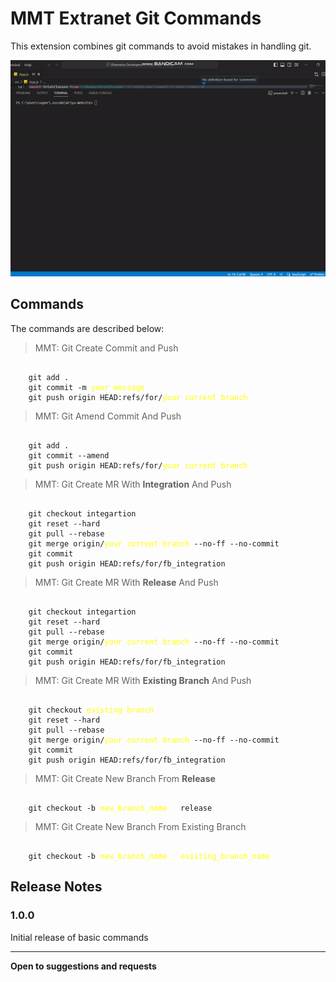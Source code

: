 # MMT Extranet Git Commands

This extension combines git commands to avoid mistakes in handling git.

![Alt Text](./demo.gif)

## Commands

The commands are described below:

> MMT: Git Create Commit and Push

<pre><code>
    git add .
    git commit -m <span style='color:yellow'>your message</span>
    git push origin HEAD:refs/for/<span style='color:yellow'>your current branch</span>
</code></pre>

> MMT: Git Amend Commit And Push

<pre><code>
    git add .
    git commit --amend
    git push origin HEAD:refs/for/<span style='color:yellow'>your current branch</span>
</code></pre>

> MMT: Git Create MR With **Integration** And Push

<pre><code>
    git checkout integartion
    git reset --hard
    git pull --rebase
    git merge origin/<span style='color:yellow'>your current branch</span> --no-ff --no-commit
    git commit 
    git push origin HEAD:refs/for/fb_integration
</code></pre>

> MMT: Git Create MR With **Release** And Push

<pre><code>
    git checkout integartion
    git reset --hard
    git pull --rebase
    git merge origin/<span style='color:yellow'>your current branch</span> --no-ff --no-commit
    git commit 
    git push origin HEAD:refs/for/fb_integration
</code></pre>

> MMT: Git Create MR With **Existing Branch** And Push

<pre><code>
    git checkout <span style='color:yellow'>existing branch</span>
    git reset --hard
    git pull --rebase
    git merge origin/<span style='color:yellow'>your current branch</span> --no-ff --no-commit
    git commit 
    git push origin HEAD:refs/for/fb_integration
</code></pre>

> MMT: Git Create New Branch From **Release**

<pre><code>
    git checkout -b <span style='color:yellow'>new_branch_name</span>   release
</code></pre>

> MMT: Git Create New Branch From Existing Branch

<pre><code>
    git checkout -b <span style='color:yellow'>new_branch_name</span>   <span style='color:yellow'>existing_branch_name</span>
</code></pre>

<!-- ## Extension Settings

Include if your extension adds any VS Code settings through the `contributes.configuration` extension point.

For example:

This extension contributes the following settings:

- `myExtension.enable`: Enable/disable this extension.
- `myExtension.thing`: Set to `blah` to do something. -->

## Release Notes

### 1.0.0

Initial release of basic commands

---

**Open to suggestions and requests**
